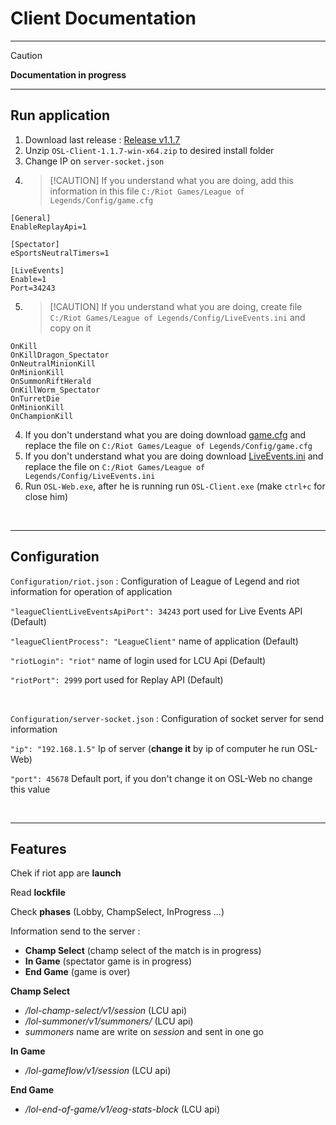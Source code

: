 # **Client** Documentation

---

> [!CAUTION] 
> **Documentation in progress** 

---

## Run application
1. Download last release : [Release v1.1.7](https://github.com/Sky-CSC/OSL/releases/latest)
2. Unzip ``OSL-Client-1.1.7-win-x64.zip`` to desired install folder
3. Change IP on ```server-socket.json```
4. > [!CAUTION] If you understand what you are doing, add this information in this file ```C:/Riot Games/League of Legends/Config/game.cfg```

```
[General]
EnableReplayApi=1

[Spectator]
eSportsNeutralTimers=1

[LiveEvents]
Enable=1
Port=34243
```
5. > [!CAUTION] If you understand what you are doing, create file ```C:/Riot Games/League of Legends/Config/LiveEvents.ini``` and copy on it
```
OnKill
OnKillDragon_Spectator
OnNeutralMinionKill
OnMinionKill
OnSummonRiftHerald
OnKillWorm_Spectator
OnTurretDie
OnMinionKill
OnChampionKill
```

4. If you don't understand what you are doing download <a href="../misc/game.cfg" download>game.cfg</a>  and replace the file on ```C:/Riot Games/League of Legends/Config/game.cfg``` 
5. If you don't understand what you are doing download <a href="../misc/LiveEvents.ini" download>LiveEvents.ini</a>  and replace the file on ```C:/Riot Games/League of Legends/Config/LiveEvents.ini``` 
5. Run ```OSL-Web.exe```, after he is running run ```OSL-Client.exe``` (make ```ctrl+c``` for close him)


<br>

---

## Configuration

```Configuration/riot.json``` : Configuration of League of Legend and riot information for operation of application

  ```"leagueClientLiveEventsApiPort": 34243``` port used for Live Events API (Default)

  ```"leagueClientProcess": "LeagueClient"``` name of application (Default)

  ```"riotLogin": "riot"``` name of login used for LCU Api (Default)

  ```"riotPort": 2999``` port used for Replay API (Default)

<br>

```Configuration/server-socket.json``` : Configuration of socket server for send information

  ```"ip": "192.168.1.5"``` Ip of server (**change it** by ip of computer he run OSL-Web)

  ```"port": 45678``` Default port, if you don't change it on OSL-Web no change this value

<br>

---

## Features

Chek if riot app are **launch**

Read **lockfile**

Check **phases** (Lobby, ChampSelect, InProgress ...)

Information send to the server :
  - **Champ Select** (champ select of the match is in progress)
  - **In Game** (spectator game is in progress)
  - **End Game** (game is over)

**Champ Select** 
- */lol-champ-select/v1/session* (LCU api) 
- */lol-summoner/v1/summoners/* (LCU api)
- *summoners* name are write on *session* and sent in one go

**In Game**
- */lol-gameflow/v1/session* (LCU api)

**End Game**
- */lol-end-of-game/v1/eog-stats-block* (LCU api)